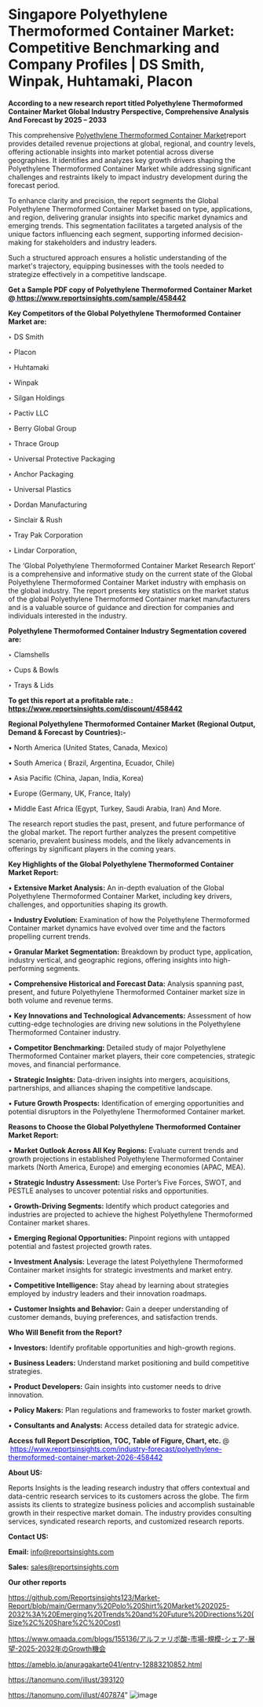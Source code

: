 # Singapore Polyethylene Thermoformed Container Market: Competitive Benchmarking and Company Profiles | DS Smith, Winpak, Huhtamaki, Placon

<strong>According to a new research report titled Polyethylene Thermoformed Container Market Global Industry Perspective, Comprehensive Analysis And Forecast by 2025 – 2033</strong>

This comprehensive <a href=https://www.reportsinsights.com/sample/458442>Polyethylene Thermoformed Container Market</a>report provides detailed revenue projections at global, regional, and country levels, offering actionable insights into market potential across diverse geographies. It identifies and analyzes key growth drivers shaping the Polyethylene Thermoformed Container Market while addressing significant challenges and restraints likely to impact industry development during the forecast period.

To enhance clarity and precision, the report segments the Global Polyethylene Thermoformed Container Market based on type, applications, and region, delivering granular insights into specific market dynamics and emerging trends. This segmentation facilitates a targeted analysis of the unique factors influencing each segment, supporting informed decision-making for stakeholders and industry leaders.

Such a structured approach ensures a holistic understanding of the market's trajectory, equipping businesses with the tools needed to strategize effectively in a competitive landscape.

<strong>Get a Sample PDF copy of Polyethylene Thermoformed Container Market </strong><strong>@<a href=https://www.reportsinsights.com/sample/458442 style=color:#0000ff;> https://www.reportsinsights.com/sample/458442</a></strong></font>

<strong>Key Competitors of the Global Polyethylene Thermoformed Container Market are:</strong>

‣ DS Smith

‣ Placon

‣ Huhtamaki

‣ Winpak

‣ Silgan Holdings

‣ Pactiv LLC

‣ Berry Global Group

‣ Thrace Group

‣ Universal Protective Packaging

‣ Anchor Packaging

‣ Universal Plastics

‣ Dordan Manufacturing

‣ Sinclair & Rush

‣ Tray Pak Corporation

‣ Lindar Corporation,

The ‘Global Polyethylene Thermoformed Container Market Research Report’ is a comprehensive and informative study on the current state of the Global Polyethylene Thermoformed Container Market industry with emphasis on the global industry. The report presents key statistics on the market status of the global Polyethylene Thermoformed Container market manufacturers and is a valuable source of guidance and direction for companies and individuals interested in the industry.

<strong>Polyethylene Thermoformed Container Industry Segmentation covered are:</strong>

‣ Clamshells

‣ Cups & Bowls

‣ Trays & Lids

<strong>To get this report at a profitable rate.: <a href=https://www.reportsinsights.com/discount/458442 style=color:#0000ff;>https://www.reportsinsights.com/discount/458442</a></strong></font>

<strong>Regional Polyethylene Thermoformed Container Market (Regional Output, Demand &amp; Forecast by Countries):-</strong>

• North America (United States, Canada, Mexico)

• South America ( Brazil, Argentina, Ecuador, Chile)

• Asia Pacific (China, Japan, India, Korea)

• Europe (Germany, UK, France, Italy)

• Middle East Africa (Egypt, Turkey, Saudi Arabia, Iran) And More.

The research report studies the past, present, and future performance of the global market. The report further analyzes the present competitive scenario, prevalent business models, and the likely advancements in offerings by significant players in the coming years.

<strong>Key Highlights of the Global Polyethylene Thermoformed Container Market Report:</strong>

• <strong>Extensive Market Analysis:</strong> An in-depth evaluation of the Global Polyethylene Thermoformed Container Market, including key drivers, challenges, and opportunities shaping its growth.

• <strong>Industry Evolution:</strong> Examination of how the Polyethylene Thermoformed Container market dynamics have evolved over time and the factors propelling current trends.

• <strong>Granular Market Segmentation:</strong> Breakdown by product type, application, industry vertical, and geographic regions, offering insights into high-performing segments.

• <strong>Comprehensive Historical and Forecast Data:</strong> Analysis spanning past, present, and future Polyethylene Thermoformed Container market size in both volume and revenue terms.

• <strong>Key Innovations and Technological Advancements:</strong> Assessment of how cutting-edge technologies are driving new solutions in the Polyethylene Thermoformed Container industry.

• <strong>Competitor Benchmarking:</strong> Detailed study of major Polyethylene Thermoformed Container market players, their core competencies, strategic moves, and financial performance.

• <strong>Strategic Insights:</strong> Data-driven insights into mergers, acquisitions, partnerships, and alliances shaping the competitive landscape.

• <strong>Future Growth Prospects:</strong> Identification of emerging opportunities and potential disruptors in the Polyethylene Thermoformed Container market.

<strong>Reasons to Choose the Global Polyethylene Thermoformed Container Market Report:</strong>

• <strong>Market Outlook Across All Key Regions:</strong> Evaluate current trends and growth projections in established Polyethylene Thermoformed Container markets (North America, Europe) and emerging economies (APAC, MEA).

• <strong>Strategic Industry Assessment:</strong> Use Porter’s Five Forces, SWOT, and PESTLE analyses to uncover potential risks and opportunities.

• <strong>Growth-Driving Segments:</strong> Identify which product categories and industries are projected to achieve the highest Polyethylene Thermoformed Container market shares.

• <strong>Emerging Regional Opportunities:</strong> Pinpoint regions with untapped potential and fastest projected growth rates.

• <strong>Investment Analysis:</strong> Leverage the latest Polyethylene Thermoformed Container market insights for strategic investments and market entry.

• <strong>Competitive Intelligence:</strong> Stay ahead by learning about strategies employed by industry leaders and their innovation roadmaps.

• <strong>Customer Insights and Behavior:</strong> Gain a deeper understanding of customer demands, buying preferences, and satisfaction trends.

<strong>Who Will Benefit from the Report?</strong>

• <strong>Investors:</strong> Identify profitable opportunities and high-growth regions.

• <strong>Business Leaders:</strong> Understand market positioning and build competitive strategies.

• <strong>Product Developers:</strong> Gain insights into customer needs to drive innovation.

• <strong>Policy Makers:</strong> Plan regulations and frameworks to foster market growth.

• <strong>Consultants and Analysts:</strong> Access detailed data for strategic advice.
</ul>
<strong>Access full Report Description, TOC, Table of Figure, Chart, etc. </strong>@  <a href=https://www.reportsinsights.com/industry-forecast/polyethylene-thermoformed-container-market-2026-458442 style=color:#0000ff;>https://www.reportsinsights.com/industry-forecast/polyethylene-thermoformed-container-market-2026-458442</a></font>

<strong><strong>About US</strong>:</strong>

Reports Insights is the leading research industry that offers contextual and data-centric research services to its customers across the globe. The firm assists its clients to strategize business policies and accomplish sustainable growth in their respective market domain. The industry provides consulting services, syndicated research reports, and customized research reports.

<strong>Contact US:</strong>

<p class=""""><b>Email:</b> <a href=mailto:info@reportsinsights.com>info@reportsinsights.com</a></p>
<p class=""""><b>Sales:</b> <a href=mailto:sales@reportsinsights.com>sales@reportsinsights.com</a></p>

<strong>Our other reports</strong>

<a href=https://github.com/Reportsinsights123/Market-Report/blob/main/Germany%20Polo%20Shirt%20Market%202025-2032%3A%20Emerging%20Trends%20and%20Future%20Directions%20(Size%2C%20Share%2C%20Cost)>https://github.com/Reportsinsights123/Market-Report/blob/main/Germany%20Polo%20Shirt%20Market%202025-2032%3A%20Emerging%20Trends%20and%20Future%20Directions%20(Size%2C%20Share%2C%20Cost)</a>

<a href=https://www.omaada.com/blogs/155136/アルファリポ酸-市場-規模-シェア-展望-2025-2032年のGrowth機会>https://www.omaada.com/blogs/155136/アルファリポ酸-市場-規模-シェア-展望-2025-2032年のGrowth機会</a>

<a href=https://ameblo.jp/anuragakarte041/entry-12883210852.html>https://ameblo.jp/anuragakarte041/entry-12883210852.html</a>

<a href=https://tanomuno.com/illust/393120>https://tanomuno.com/illust/393120</a>

<a href=https://tanomuno.com/illust/407874>https://tanomuno.com/illust/407874</a>"
![image](https://github.com/user-attachments/assets/8cb328d3-5954-43f6-8f73-d184dbaa482f)
